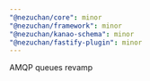 ```yaml
---
"@nezuchan/core": minor
"@nezuchan/framework": minor
"@nezuchan/kanao-schema": minor
"@nezuchan/fastify-plugin": minor
---
```


AMQP queues revamp
